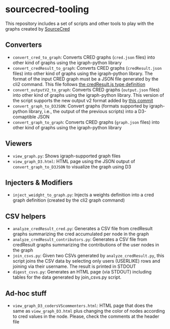 # sourcecred-tooling

This repository includes a set of scripts and other tools to play with the graphs created 
by [SourceCred](https://sourcecred.io)

## Converters

* ```convert_cred_to_graph```: Converts CRED graphs (`cred.json` files) into other kind of graphs  using the igraph-python library
* ```convert_credResult_to_graph```: Converts CRED graphs (`credResult.json` files) into other kind of graphs using the  igraph-python library. The format of the input CRED graph must be a JSON file generated by the cli2 command. This
  file follows [the credResult.js type definition](https://github.com/sourcecred/sourcecred/blob/2fd32dd78547a101c33d2c0112962b8b9f2503fb/src/analysis/credResult.js#L30-L42)
* ```convert_outputV2_to_graph```: Converts CRED graphs (`output.json` files) into other kind of graphs using the igraph-python library. This version of the script supports the new output v2 format added by [this commit](https://github.com/sourcecred/sourcecred/commit/b985214fa2754ca61c62133059529e3060de954d)
* ```convert_graph_to_D3JSON```: Convert graphs (formats supported by igraph-python library, i.e., the output of the previous scripts) into a D3-comaptible JSON
* ```convert_graph_to_graph```: Converts CRED graphs (`graph.json` files) into other kind of graphs using the igraph-python library

## Viewers

* ```view_graph.py```: Shows igraph-supported graph files 
* ```view_graph_D3.html```: HTML page using the JSON output of ```convert_graph_to_D3JSON``` to visualize the graph using D3

## Injecters & Modifiers

* ```inject_weidght_to_graph.py```: Injects a weights definition into a cred graph definition (created by the cli2 graph command)

## CSV helpers

* ```analyze_credResult_cred.py```: Generates a CSV file from credResult graphs summarizing the cred accumulated per node in the graph
* ```analyze_credResult_contributors.py```: Generates a CSV file from credResult graphs summarizing the contributions of the user nodes in the graph
* ```join_csvs.py```:  Given two CSVs generated by ```analyze_credResult.py```, this script joins the CSV data by selecting only users (USERLIKE) rows and joining via their username. The result is printed in STDOUT
* ```digest_csvs.py```: Generates an HTML page (via STDOUT) including tables for the data generated by join_csvs.py script.

## Ad-hoc stuff
* ```view_graph_D3_codersVScommenters.html```: HTML page that does the same as ```view_graph_D3.html``` plus changing the color of nodes according to cred values in the node. Please, check the comments at the header file